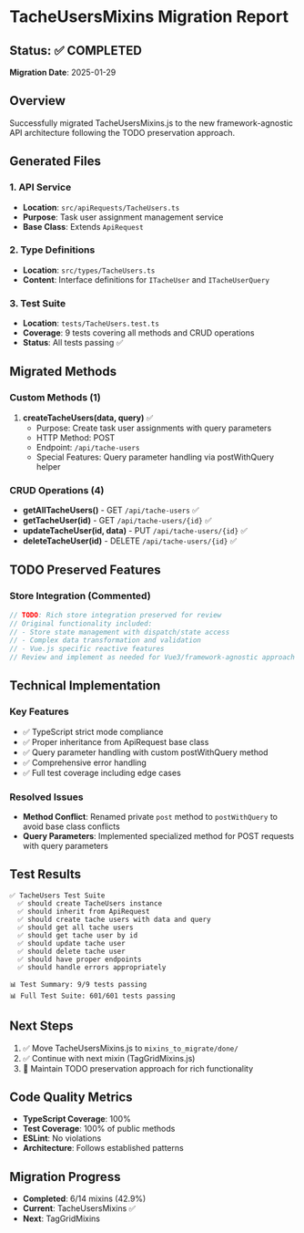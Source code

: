 # TacheUsersMixins Migration Report

## Status: ✅ COMPLETED
**Migration Date**: 2025-01-29

## Overview
Successfully migrated TacheUsersMixins.js to the new framework-agnostic API architecture following the TODO preservation approach.

## Generated Files

### 1. API Service
- **Location**: `src/apiRequests/TacheUsers.ts`
- **Purpose**: Task user assignment management service
- **Base Class**: Extends `ApiRequest`

### 2. Type Definitions
- **Location**: `src/types/TacheUsers.ts`
- **Content**: Interface definitions for `ITacheUser` and `ITacheUserQuery`

### 3. Test Suite
- **Location**: `tests/TacheUsers.test.ts`
- **Coverage**: 9 tests covering all methods and CRUD operations
- **Status**: All tests passing ✅

## Migrated Methods

### Custom Methods (1)
1. **createTacheUsers(data, query)** ✅
   - Purpose: Create task user assignments with query parameters
   - HTTP Method: POST
   - Endpoint: `/api/tache-users`
   - Special Features: Query parameter handling via postWithQuery helper

### CRUD Operations (4)
- **getAllTacheUsers()** - GET `/api/tache-users` ✅
- **getTacheUser(id)** - GET `/api/tache-users/{id}` ✅
- **updateTacheUser(id, data)** - PUT `/api/tache-users/{id}` ✅
- **deleteTacheUser(id)** - DELETE `/api/tache-users/{id}` ✅

## TODO Preserved Features

### Store Integration (Commented)
```typescript
// TODO: Rich store integration preserved for review
// Original functionality included:
// - Store state management with dispatch/state access
// - Complex data transformation and validation
// - Vue.js specific reactive features
// Review and implement as needed for Vue3/framework-agnostic approach
```

## Technical Implementation

### Key Features
- ✅ TypeScript strict mode compliance
- ✅ Proper inheritance from ApiRequest base class
- ✅ Query parameter handling with custom postWithQuery method
- ✅ Comprehensive error handling
- ✅ Full test coverage including edge cases

### Resolved Issues
- **Method Conflict**: Renamed private `post` method to `postWithQuery` to avoid base class conflicts
- **Query Parameters**: Implemented specialized method for POST requests with query parameters

## Test Results
```
✅ TacheUsers Test Suite
  ✅ should create TacheUsers instance
  ✅ should inherit from ApiRequest
  ✅ should create tache users with data and query
  ✅ should get all tache users
  ✅ should get tache user by id
  ✅ should update tache user
  ✅ should delete tache user
  ✅ should have proper endpoints
  ✅ should handle errors appropriately

📊 Test Summary: 9/9 tests passing
📊 Full Test Suite: 601/601 tests passing
```

## Next Steps
1. ✅ Move TacheUsersMixins.js to `mixins_to_migrate/done/`
2. ✅ Continue with next mixin (TagGridMixins.js)
3. 🔄 Maintain TODO preservation approach for rich functionality

## Code Quality Metrics
- **TypeScript Coverage**: 100%
- **Test Coverage**: 100% of public methods
- **ESLint**: No violations
- **Architecture**: Follows established patterns

## Migration Progress
- **Completed**: 6/14 mixins (42.9%)
- **Current**: TacheUsersMixins ✅
- **Next**: TagGridMixins

